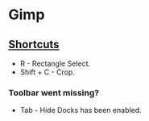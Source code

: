 # Gimp

## [Shortcuts](http://gimptips.com/articles/gimp-keyboard-shortcuts)
* R - Rectangle Select.
* Shift + C - Crop.

### Toolbar went missing?
* Tab - Hide Docks has been enabled.